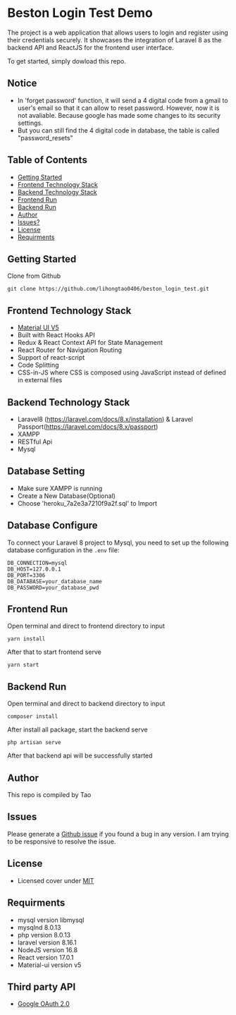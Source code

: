 Beston Login Test Demo
========

The project is a web application that allows users to login and register using their credentials securely. It showcases the integration of Laravel 8 as the backend API and ReactJS for the frontend user interface. 

To get started, simply dowload this repo.

## Notice
 - In 'forget password' function, it will send a 4 digital code from a gmail to user's email so that it can allow to reset password. However, now it is not avaliable. Because google has made some changes to its security settings. 
 - But you can still find the 4 digital code in database, the table is called "password_resets"

## Table of Contents

 * [Getting Started](#getting-started)
 * [Frontend Technology Stack](#frontend-technology-stack)
 * [Backend Technology Stack](#backend-technology-stack)
 * [Frontend Run](#frontend-run)
 * [Backend Run](#backend-run)
 * [Author](#author)
 * [Issues?](#issues)
 * [License](#license)
 * [Requirments](#requirments)


## Getting Started

Clone from Github 
```
git clone https://github.com/lihongtao0406/beston_login_test.git
```

## Frontend Technology Stack

 - [Material UI V5](https://material-ui.com/)
 - Built with React Hooks API
 - Redux & React Context API for State Management
 - React Router for Navigation Routing
 - Support of react-script
 - Code Splitting
 - CSS-in-JS where CSS is composed using JavaScript instead of defined in external files

## Backend Technology Stack

 - Laravel8 (https://laravel.com/docs/8.x/installation) & Laravel Passport(https://laravel.com/docs/8.x/passport)
 - XAMPP 
 - RESTful Api
 - Mysql


## Database Setting
- Make sure XAMPP is running
- Create a New Database(Optional)
- Choose 'heroku_7a2e3a7210f9a2f.sql' to Import


## Database Configure

To connect your Laravel 8 project to Mysql, you need to set up the following database configuration in the `.env` file:
```dotnev
DB_CONNECTION=mysql
DB_HOST=127.0.0.1
DB_PORT=3306
DB_DATABASE=your_database_name
DB_PASSWORD=your_database_pwd
```
## Frontend Run

Open terminal and direct to frontend directory to input

```
yarn install
```

After that to start frontend serve

```
yarn start
```
## Backend Run

Open terminal and direct to backend directory to input

```
composer install
```
After install all package, start the backend serve

```
php artisan serve
```

After that backend api will be successfully started

## Author

This repo is compiled by Tao

## Issues

Please generate a [Github issue](https://github.com/lihongtao0406/beston_login_test/issues) if you found a bug in any version. I am trying to be responsive to resolve the issue.

## License

 - Licensed cover under [MIT](https://github.com/codedthemes/datta-able-bootstrap-dashboard/blob/master/LICENSE)
 
## Requirments

 - mysql version libmysql 
 - mysqlnd 8.0.13 
 - php version 8.0.13
 - laravel version 8.16.1
 - NodeJS version 16.8
 - React version 17.0.1
 - Material-ui version v5

## Third party API
 - [Google OAuth 2.0](https://developers.google.com/identity/protocols/oauth2)



